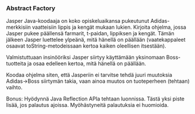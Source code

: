 ### Abstract Factory
Jasper Java-koodaaja on koko opiskeluaikansa pukeutunut Adidas-merkkisiin vaatteisiin lippis ja kengät mukaan lukien. Kirjoita ohjelma, jossa Jasper pukee päällensä farmarit, t-paidan, lippiksen ja kengät. Tämän jälkeen Jasper luettelee ylpeänä, mitä hänellä on päällään (vaatekappaleet osaavat toString-metodeissaan kertoa kaiken oleellisen itsestään).

Valmistuttuaan insinööriksi Jasper siirtyy käyttämään yksinomaan Boss-tuotteita ja osaa edelleen kertoa, mitä hänellä on päällään.

Koodaa ohjelma siten, että Jasperiin ei tarvitse tehdä juuri muutoksia Adidas->Boss siirtymän takia, vaan ainoa muutos on tuoteperheen (tehtaan) vaihto. 

Bonus: Hyödynnä Java Reflection APIa tehtaan luonnissa. 
Tästä yksi piste lisää, jos palautus ajoissa. Myöhästyneitä palautuksia ei huomioida.
